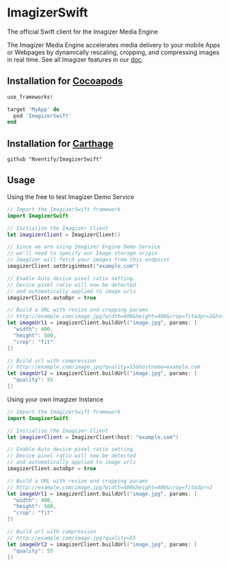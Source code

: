 # ImagizerSwift
The official Swift client for the Imagizer Media Engine

The Imagizer Media Engine accelerates media delivery to your mobile Apps or Webpages by dynamically rescaling, cropping, and compressing images in real time. See all Imagizer features in our [doc](http://demo.imagizercdn.com/doc/).


## Installation for [Cocoapods](https://github.com/CocoaPods/CocoaPods)
```ruby
use_frameworks!

target 'MyApp' do
  pod 'ImagizerSwift'
end
```

## Installation for [Carthage](https://github.com/Carthage/Carthage)
```
github "Nventify/ImagizerSwift"
```

## Usage
Using the free to test Imagizer Demo Service

```swift
// Import the ImagizerSwift framework
import ImagizerSwift

// Initialize the Imagizer Client
let imagizerClient = ImagizerClient()

// Since we are using Imagizer Engine Demo Service
// we'll need to specify our Image storage origin
// Imagizer will fetch your images from this endpoint
imagizerClient.setOriginHost("example.com")

// Enable Auto device pixel ratio setting.
// Device pixel ratio will now be detected
// and automatically applied to image urls
imagizerClient.autoDpr = true

// Build a URL with resize and cropping params
// http://example.com/image.jpg?width=400&height=400&crop=fit&dpr=2&hostname=example.com
let imageUrl1 = imagizerClient.buildUrl("image.jpg", params: [
  "width": 400, 
  "height": 500,
  "crop": "fit"
])

// Build url with compression 
// http://example.com/image.jpg?quality=55&hostname=example.com
let imageUrl2 = imagizerClient.buildUrl("image.jpg", params: [
  "quality": 55
])
```

Using your own Imagizer Instance
``` swift
// Import the ImagizerSwift framework
import ImagizerSwift

// Initialize the Imagizer Client
let imagizerClient = ImagizerClient(host: "example.com")

// Enable Auto device pixel ratio setting.
// Device pixel ratio will now be detected
// and automatically applied to image urls
imagizerClient.autoDpr = true

// Build a URL with resize and cropping params
// http://example.com/image.jpg?width=400&height=400&crop=fit&dpr=2
let imageUrl1 = imagizerClient.buildUrl("image.jpg", params: [
  "width": 400, 
  "height": 500,
  "crop": "fit"
])

// Build url with compression 
// http://example.com/image.jpg?quality=55
let imageUrl2 = imagizerClient.buildUrl("image.jpg", params: [
  "quality": 55
])
```

